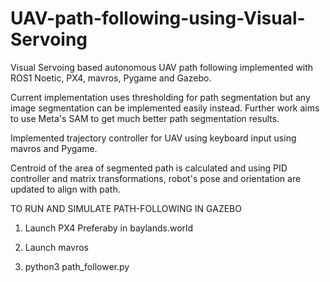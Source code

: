 # UAV-path-following-using-Visual-Servoing
Visual Servoing based autonomous UAV path following implemented with ROS1 Noetic, PX4, mavros, Pygame and Gazebo.

Current implementation uses thresholding for path segmentation but any image segmentation can be implemented easily instead. Further work aims to use Meta's SAM to get much better path segmentation results.

Implemented trajectory controller for UAV using keyboard input using mavros and Pygame. 

Centroid of the area of segmented path is calculated and using PID controller and matrix transformations, robot's pose and orientation are updated to align with path.

TO RUN AND SIMULATE PATH-FOLLOWING IN GAZEBO

1. Launch PX4
Preferaby in baylands.world

2. Launch mavros

3. python3 path_follower.py


